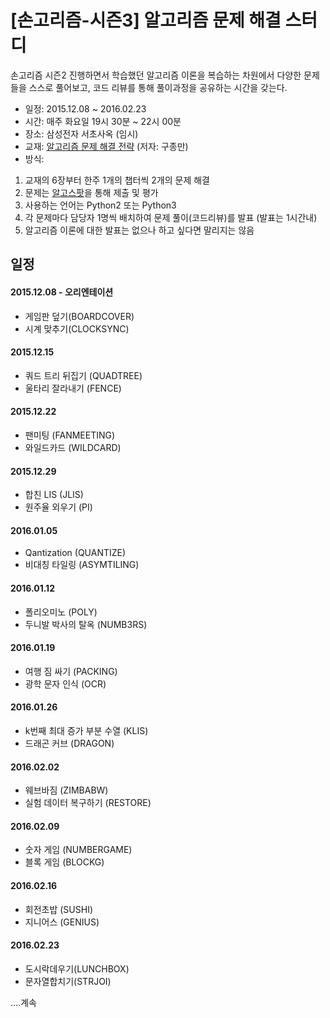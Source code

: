 # [손고리즘-시즌3] 알고리즘 문제 해결 스터디

손고리즘 시즌2 진행하면서 학습했던 알고리즘 이론을 복습하는 차원에서 다양한 문제들을 스스로 풀어보고, 코드 리뷰를 통해 풀이과정을 공유하는 시간을 갖는다.



- 일정: 2015.12.08 ~ 2016.02.23
- 시간: 매주 화요일 19시 30분 ~ 22시 00분
- 장소: 삼성전자 서초사옥 (임시)
- 교재: [알고리즘 문제 해결 전략](http://www.yes24.com/24/goods/8006522) (저자: 구종만)
- 방식:
 1. 교재의 6장부터 한주 1개의 챕터씩 2개의 문제 해결
 2. 문제는 [알고스팟](https://algospot.com)을 통해 제출 및 평가
 2. 사용하는 언어는 Python2 또는 Python3
 3. 각 문제마다 담당자 1명씩 배치하여 문제 풀이(코드리뷰)를 발표 (발표는 1시간내)
 4. 알고리즘 이론에 대한 발표는 없으나 하고 싶다면 말리지는 않음

## 일정
#### 2015.12.08 - 오리엔테이션
- 게임판 덮기(BOARDCOVER)
- 시계 맞추기(CLOCKSYNC)

#### 2015.12.15
- 쿼드 트리 뒤집기 (QUADTREE)
- 울타리 잘라내기 (FENCE)

#### 2015.12.22
- 팬미팅 (FANMEETING)
- 와일드카드 (WILDCARD)

#### 2015.12.29
- 합친 LIS (JLIS)
- 원주율 외우기 (PI)

#### 2016.01.05
- Qantization (QUANTIZE)
- 비대칭 타일링 (ASYMTILING)

#### 2016.01.12
- 폴리오미노 (POLY)
- 두니발 박사의 탈옥 (NUMB3RS)

#### 2016.01.19
- 여행 짐 싸기 (PACKING)
- 광학 문자 인식 (OCR)

#### 2016.01.26
- k번째 최대 증가 부분 수열 (KLIS)
- 드래곤 커브 (DRAGON)

#### 2016.02.02
- 웨브바짐 (ZIMBABW)
- 실험 데이터 복구하기 (RESTORE)

#### 2016.02.09
- 숫자 게임 (NUMBERGAME)
- 블록 게임 (BLOCKG)

#### 2016.02.16
- 회전초밥 (SUSHI)
- 지니어스 (GENIUS)

#### 2016.02.23
- 도시락데우기(LUNCHBOX)
- 문자열합치기(STRJOI)

....계속




